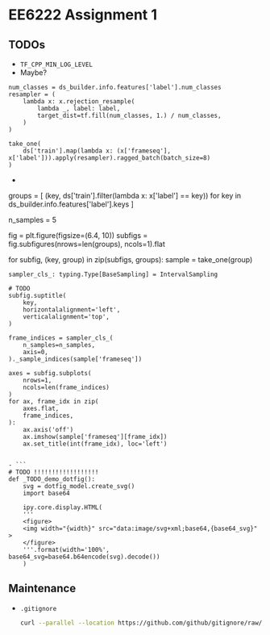# EE6222 Assignment 1

## TODOs
- `TF_CPP_MIN_LOG_LEVEL`
- Maybe?
```
num_classes = ds_builder.info.features['label'].num_classes
resampler = (
    lambda x: x.rejection_resample(
        lambda _, label: label, 
        target_dist=tf.fill(num_classes, 1.) / num_classes,
    )
)

take_one(
    ds['train'].map(lambda x: (x['frameseq'], x['label'])).apply(resampler).ragged_batch(batch_size=8)
)
```
- ```
groups = [
    (key, ds['train'].filter(lambda x: x['label'] == key))
    for key in ds_builder.info.features['label'].keys
]

n_samples = 5

fig = plt.figure(figsize=(6.4, 10))
subfigs = fig.subfigures(nrows=len(groups), ncols=1).flat


for subfig, (key, group) in zip(subfigs, groups):
    sample = take_one(group)

    sampler_cls_: typing.Type[BaseSampling] = IntervalSampling

    # TODO
    subfig.suptitle(
        key, 
        horizontalalignment='left', 
        verticalalignment='top',
    )

    frame_indices = sampler_cls_(
        n_samples=n_samples,
        axis=0,
    )._sample_indices(sample['frameseq'])

    axes = subfig.subplots(
        nrows=1, 
        ncols=len(frame_indices)
    )
    for ax, frame_idx in zip(
        axes.flat, 
        frame_indices,
    ):
        ax.axis('off')
        ax.imshow(sample['frameseq'][frame_idx])
        ax.set_title(int(frame_idx), loc='left')
    

```

- ```
# TODO !!!!!!!!!!!!!!!!!!
def _TODO_demo_dotfig():
    svg = dotfig_model.create_svg()
    import base64

    ipy.core.display.HTML(
    '''
    <figure>
    <img width="{width}" src="data:image/svg+xml;base64,{base64_svg}" >
    </figure>
    '''.format(width='100%', base64_svg=base64.b64encode(svg).decode())
    )

```

## Maintenance
- `.gitignore`
	```sh
	curl --parallel --location https://github.com/github/gitignore/raw/HEAD/{Python,TeX,Global/{Linux,Windows,macOS,Vim,SublimeText,VisualStudioCode}}.gitignore > .gitignore
	```
